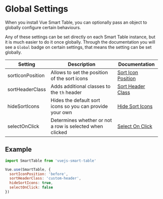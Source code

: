 # Global Settings

When you install Vue Smart Table, you can optionally pass an object to globally configure certain behaviours.

Any of these settings can be set directly on each Smart Table instance, but it is much easier to do it once globally.
Through the documentation you will see a `Global` badge on certain settings, that means the setting can be set globally.

| Setting      | Description | Documentation
| ----------- | ----------- | ----------- |
| sortIconPosition      | Allows to set the position of the sort icons       | [Sort Icon Position](/sorting.md#sort-icon-position)
| sortHeaderClass   | Adds additional classes to the `th` header        | [Sort Header Class](/sorting.md#sort-header-class)
| hideSortIcons   | Hides the default sort icons so you can provide your own        | [Hide Sort Icons](/sorting.md#hide-sort-icons)
| selectOnClick   | Determines whether or not a row is selected when clicked        | [Select On Click](/selection.md#select-on-click)

## Example
```js
import SmartTable from 'vuejs-smart-table'

Vue.use(SmartTable, {
  sortIconPosition: 'before',
  sortHeaderClass: 'custom-header',
  hideSortIcons: true,
  selectOnClick: false
})
```
